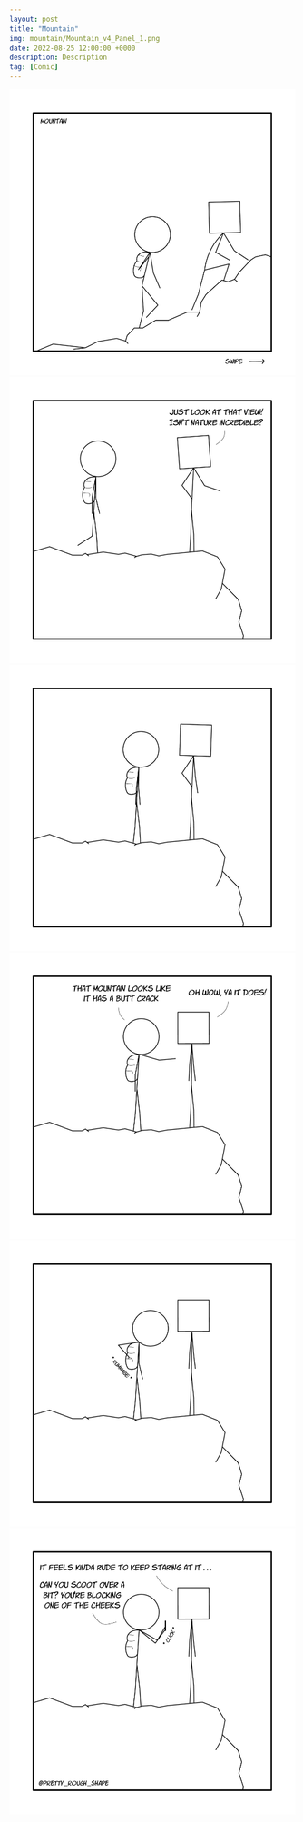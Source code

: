 ```yaml
---
layout: post
title: "Mountain"
img: mountain/Mountain_v4_Panel_1.png
date: 2022-08-25 12:00:00 +0000
description: Description
tag: [Comic]
---
```


![](../assets/img/mountain/Mountain_v4_Panel_1.png)
![](../assets/img/mountain/Mountain_v4_Panel_2.png)
![](../assets/img/mountain/Mountain_v4_Panel_3.png)
![](../assets/img/mountain/Mountain_v4_Panel_4.png)
![](../assets/img/mountain/Mountain_v4_Panel_5.png)
![](../assets/img/mountain/Mountain_v4_Panel_6.png)
